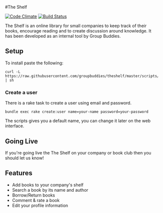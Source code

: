 #The Shelf

[![Code Climate](https://codeclimate.com/github/groupbuddies/theshelf.png)](https://codeclimate.com/github/groupbuddies/theshelf)
[![Build Status](https://travis-ci.org/votinginfoproject/ios7-white-label-app.svg?branch=develop)](https://travis-ci.org/votinginfoproject/ios7-white-label-app)

The Shelf is an online library for small companies to keep track of their books, encourage reading and to create discussion around knowledge. It has been developed as an internal tool by Group Buddies.


## Setup

To install paste the following:

    curl -L https://raw.githubusercontent.com/groupbuddies/theshelf/master/scripts/install.sh | sh

### Create a user

There is a rake task to create a user using email and password.

    bundle exec rake create:user name=your-name password=your-password

The scripts gives you a default name, you can change it later on the web interface.


## Going Live

If you're going live the The Shelf on your company or book club then you should let us know!

## Features

* Add books to your company's shelf
* Search a book by its name and author
* Borrow/Return books
* Comment & rate a book
* Edit your profile information
